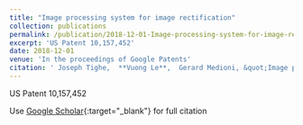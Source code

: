 ```yaml
---
title: "Image processing system for image rectification"
collection: publications
permalink: /publication/2018-12-01-Image-processing-system-for-image-rectification
excerpt: 'US Patent 10,157,452'
date: 2018-12-01
venue: 'In the proceedings of Google Patents'
citation: ' Joseph Tighe,  **Vuong Le**,  Gerard Medioni, &quot;Image processing system for image rectification.&quot; In the proceedings of Google Patents, 2018.'
---
```

US Patent 10,157,452

Use [Google Scholar](https://scholar.google.com/scholar?q=Image+processing+system+for+image+rectification){:target="_blank"} for full citation
